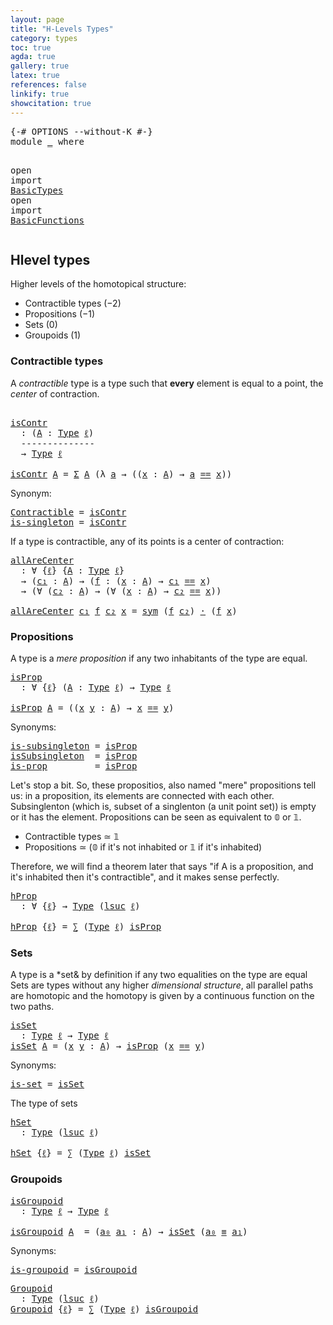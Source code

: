 ```yaml
---
layout: page
title: "H-Levels Types"
category: types
toc: true
agda: true
gallery: true
latex: true
references: false
linkify: true
showcitation: true
---
```


<div class="hide" >
<pre class="Agda">
<a id="194" class="Symbol">{-#</a> <a id="198" class="Keyword">OPTIONS</a> <a id="206" class="Pragma">--without-K</a> <a id="218" class="Symbol">#-}</a>
<a id="222" class="Keyword">module</a> <a id="229" href="HLevelTypes.html" class="Module">_</a> <a id="231" class="Keyword">where</a>

<a id="238" class="Keyword">open</a> <a id="243" class="Keyword">import</a> <a id="250" href="BasicTypes.html" class="Module">BasicTypes</a>
<a id="261" class="Keyword">open</a> <a id="266" class="Keyword">import</a> <a id="273" href="BasicFunctions.html" class="Module">BasicFunctions</a>
</pre>
</div>


## Hlevel types

Higher levels of the homotopical structure:

- Contractible types ($-2$)
- Propositions ($-1$)
- Sets ($0$)
- Groupoids ($1$)

### Contractible types

A *contractible* type is a type such that **every**
element is equal to a point, the *center* of contraction.

<pre class="Agda">
  
<a id="isContr"></a><a id="603" href="HLevelTypes.html#603" class="Function">isContr</a>
  <a id="613" class="Symbol">:</a> <a id="615" class="Symbol">(</a><a id="616" href="HLevelTypes.html#616" class="Bound">A</a> <a id="618" class="Symbol">:</a> <a id="620" href="Intro.html#1803" class="Function">Type</a> <a id="625" href="Intro.html#2243" class="Generalizable">ℓ</a><a id="626" class="Symbol">)</a>
  <a id="630" class="Comment">--------------</a>
  <a id="647" class="Symbol">→</a> <a id="649" href="Intro.html#1803" class="Function">Type</a> <a id="654" href="Intro.html#2243" class="Generalizable">ℓ</a>

<a id="657" href="HLevelTypes.html#603" class="Function">isContr</a> <a id="665" href="HLevelTypes.html#665" class="Bound">A</a> <a id="667" class="Symbol">=</a> <a id="669" href="BasicTypes.html#1689" class="Function">Σ</a> <a id="671" href="HLevelTypes.html#665" class="Bound">A</a> <a id="673" class="Symbol">(λ</a> <a id="676" href="HLevelTypes.html#676" class="Bound">a</a> <a id="678" class="Symbol">→</a> <a id="680" class="Symbol">((</a><a id="682" href="HLevelTypes.html#682" class="Bound">x</a> <a id="684" class="Symbol">:</a> <a id="686" href="HLevelTypes.html#665" class="Bound">A</a><a id="687" class="Symbol">)</a> <a id="689" class="Symbol">→</a> <a id="691" href="HLevelTypes.html#676" class="Bound">a</a> <a id="693" href="BasicTypes.html#4338" class="Datatype Operator">==</a> <a id="696" href="HLevelTypes.html#682" class="Bound">x</a><a id="697" class="Symbol">))</a>
</pre>

Synonym:

<pre class="Agda">
<a id="Contractible"></a><a id="735" href="HLevelTypes.html#735" class="Function">Contractible</a> <a id="748" class="Symbol">=</a> <a id="750" href="HLevelTypes.html#603" class="Function">isContr</a>
<a id="is-singleton"></a><a id="758" href="HLevelTypes.html#758" class="Function">is-singleton</a> <a id="771" class="Symbol">=</a> <a id="773" href="HLevelTypes.html#603" class="Function">isContr</a>
</pre>

If a type is contractible, any of its points is a center of contraction:

<pre class="Agda">
<a id="allAreCenter"></a><a id="880" href="HLevelTypes.html#880" class="Function">allAreCenter</a>
  <a id="895" class="Symbol">:</a> <a id="897" class="Symbol">∀</a> <a id="899" class="Symbol">{</a><a id="900" href="HLevelTypes.html#900" class="Bound">ℓ</a><a id="901" class="Symbol">}</a> <a id="903" class="Symbol">{</a><a id="904" href="HLevelTypes.html#904" class="Bound">A</a> <a id="906" class="Symbol">:</a> <a id="908" href="Intro.html#1803" class="Function">Type</a> <a id="913" href="HLevelTypes.html#900" class="Bound">ℓ</a><a id="914" class="Symbol">}</a>
  <a id="918" class="Symbol">→</a> <a id="920" class="Symbol">(</a><a id="921" href="HLevelTypes.html#921" class="Bound">c₁</a> <a id="924" class="Symbol">:</a> <a id="926" href="HLevelTypes.html#904" class="Bound">A</a><a id="927" class="Symbol">)</a> <a id="929" class="Symbol">→</a> <a id="931" class="Symbol">(</a><a id="932" href="HLevelTypes.html#932" class="Bound">f</a> <a id="934" class="Symbol">:</a> <a id="936" class="Symbol">(</a><a id="937" href="HLevelTypes.html#937" class="Bound">x</a> <a id="939" class="Symbol">:</a> <a id="941" href="HLevelTypes.html#904" class="Bound">A</a><a id="942" class="Symbol">)</a> <a id="944" class="Symbol">→</a> <a id="946" href="HLevelTypes.html#921" class="Bound">c₁</a> <a id="949" href="BasicTypes.html#4338" class="Datatype Operator">==</a> <a id="952" href="HLevelTypes.html#937" class="Bound">x</a><a id="953" class="Symbol">)</a>
  <a id="957" class="Symbol">→</a> <a id="959" class="Symbol">(∀</a> <a id="962" class="Symbol">(</a><a id="963" href="HLevelTypes.html#963" class="Bound">c₂</a> <a id="966" class="Symbol">:</a> <a id="968" href="HLevelTypes.html#904" class="Bound">A</a><a id="969" class="Symbol">)</a> <a id="971" class="Symbol">→</a> <a id="973" class="Symbol">(∀</a> <a id="976" class="Symbol">(</a><a id="977" href="HLevelTypes.html#977" class="Bound">x</a> <a id="979" class="Symbol">:</a> <a id="981" href="HLevelTypes.html#904" class="Bound">A</a><a id="982" class="Symbol">)</a> <a id="984" class="Symbol">→</a> <a id="986" href="HLevelTypes.html#963" class="Bound">c₂</a> <a id="989" href="BasicTypes.html#4338" class="Datatype Operator">==</a> <a id="992" href="HLevelTypes.html#977" class="Bound">x</a><a id="993" class="Symbol">))</a>

<a id="997" href="HLevelTypes.html#880" class="Function">allAreCenter</a> <a id="1010" href="HLevelTypes.html#1010" class="Bound">c₁</a> <a id="1013" href="HLevelTypes.html#1013" class="Bound">f</a> <a id="1015" href="HLevelTypes.html#1015" class="Bound">c₂</a> <a id="1018" href="HLevelTypes.html#1018" class="Bound">x</a> <a id="1020" class="Symbol">=</a> <a id="1022" href="BasicTypes.html#4788" class="Function">sym</a> <a id="1026" class="Symbol">(</a><a id="1027" href="HLevelTypes.html#1013" class="Bound">f</a> <a id="1029" href="HLevelTypes.html#1015" class="Bound">c₂</a><a id="1031" class="Symbol">)</a> <a id="1033" href="BasicFunctions.html#3843" class="Function Operator">·</a> <a id="1035" class="Symbol">(</a><a id="1036" href="HLevelTypes.html#1013" class="Bound">f</a> <a id="1038" href="HLevelTypes.html#1018" class="Bound">x</a><a id="1039" class="Symbol">)</a>
</pre>

### Propositions

A type is a *mere proposition* if any two inhabitants of the type are equal.

<pre class="Agda">
<a id="isProp"></a><a id="1162" href="HLevelTypes.html#1162" class="Function">isProp</a>
  <a id="1171" class="Symbol">:</a> <a id="1173" class="Symbol">∀</a> <a id="1175" class="Symbol">{</a><a id="1176" href="HLevelTypes.html#1176" class="Bound">ℓ</a><a id="1177" class="Symbol">}</a> <a id="1179" class="Symbol">(</a><a id="1180" href="HLevelTypes.html#1180" class="Bound">A</a> <a id="1182" class="Symbol">:</a> <a id="1184" href="Intro.html#1803" class="Function">Type</a> <a id="1189" href="HLevelTypes.html#1176" class="Bound">ℓ</a><a id="1190" class="Symbol">)</a> <a id="1192" class="Symbol">→</a> <a id="1194" href="Intro.html#1803" class="Function">Type</a> <a id="1199" href="HLevelTypes.html#1176" class="Bound">ℓ</a>

<a id="1202" href="HLevelTypes.html#1162" class="Function">isProp</a> <a id="1209" href="HLevelTypes.html#1209" class="Bound">A</a> <a id="1211" class="Symbol">=</a> <a id="1213" class="Symbol">((</a><a id="1215" href="HLevelTypes.html#1215" class="Bound">x</a> <a id="1217" href="HLevelTypes.html#1217" class="Bound">y</a> <a id="1219" class="Symbol">:</a> <a id="1221" href="HLevelTypes.html#1209" class="Bound">A</a><a id="1222" class="Symbol">)</a> <a id="1224" class="Symbol">→</a> <a id="1226" href="HLevelTypes.html#1215" class="Bound">x</a> <a id="1228" href="BasicTypes.html#4338" class="Datatype Operator">==</a> <a id="1231" href="HLevelTypes.html#1217" class="Bound">y</a><a id="1232" class="Symbol">)</a>
</pre>

Synonyms:

<pre class="Agda">
<a id="is-subsingleton"></a><a id="1270" href="HLevelTypes.html#1270" class="Function">is-subsingleton</a> <a id="1286" class="Symbol">=</a> <a id="1288" href="HLevelTypes.html#1162" class="Function">isProp</a>
<a id="isSubsingleton"></a><a id="1295" href="HLevelTypes.html#1295" class="Function">isSubsingleton</a>  <a id="1311" class="Symbol">=</a> <a id="1313" href="HLevelTypes.html#1162" class="Function">isProp</a>
<a id="is-prop"></a><a id="1320" href="HLevelTypes.html#1320" class="Function">is-prop</a>         <a id="1336" class="Symbol">=</a> <a id="1338" href="HLevelTypes.html#1162" class="Function">isProp</a>
</pre>

Let's stop a bit. So, these propositios, also named "mere" propositions
tell us: in a  proposition, its elements are connected with each other.
Subsinglenton (which is, subset of a singlenton (a unit point set)) is
empty or it has the element. Propositions can be seen as equivalent to 𝟘 or 𝟙.

  - Contractible types ≃ 𝟙
  - Propositions ≃ (𝟘 if it's not inhabited or 𝟙 if it's inhabited)

Therefore, we will find a theorem later that says "if A is a proposition,
and it's inhabited then it's contractible", and it makes sense perfectly.

<pre class="Agda">
<a id="hProp"></a><a id="1910" href="HLevelTypes.html#1910" class="Function">hProp</a>
  <a id="1918" class="Symbol">:</a> <a id="1920" class="Symbol">∀</a> <a id="1922" class="Symbol">{</a><a id="1923" href="HLevelTypes.html#1923" class="Bound">ℓ</a><a id="1924" class="Symbol">}</a> <a id="1926" class="Symbol">→</a> <a id="1928" href="Intro.html#1803" class="Function">Type</a> <a id="1933" class="Symbol">(</a><a id="1934" href="Agda.Primitive.html#627" class="Primitive">lsuc</a> <a id="1939" href="HLevelTypes.html#1923" class="Bound">ℓ</a><a id="1940" class="Symbol">)</a>

<a id="1943" href="HLevelTypes.html#1910" class="Function">hProp</a> <a id="1949" class="Symbol">{</a><a id="1950" href="HLevelTypes.html#1950" class="Bound">ℓ</a><a id="1951" class="Symbol">}</a> <a id="1953" class="Symbol">=</a> <a id="1955" href="BasicTypes.html#1497" class="Record">∑</a> <a id="1957" class="Symbol">(</a><a id="1958" href="Intro.html#1803" class="Function">Type</a> <a id="1963" href="HLevelTypes.html#1950" class="Bound">ℓ</a><a id="1964" class="Symbol">)</a> <a id="1966" href="HLevelTypes.html#1162" class="Function">isProp</a>
</pre>

### Sets

A type is a *set& by definition if any two equalities on the type are equal Sets
are types without any higher *dimensional structure*,  all parallel paths are
homotopic and the homotopy is given by a continuous function on the two paths.

<pre class="Agda">
<a id="isSet"></a><a id="2247" href="HLevelTypes.html#2247" class="Function">isSet</a>
  <a id="2255" class="Symbol">:</a> <a id="2257" href="Intro.html#1803" class="Function">Type</a> <a id="2262" href="Intro.html#2243" class="Generalizable">ℓ</a> <a id="2264" class="Symbol">→</a> <a id="2266" href="Intro.html#1803" class="Function">Type</a> <a id="2271" href="Intro.html#2243" class="Generalizable">ℓ</a>
<a id="2273" href="HLevelTypes.html#2247" class="Function">isSet</a> <a id="2279" href="HLevelTypes.html#2279" class="Bound">A</a> <a id="2281" class="Symbol">=</a> <a id="2283" class="Symbol">(</a><a id="2284" href="HLevelTypes.html#2284" class="Bound">x</a> <a id="2286" href="HLevelTypes.html#2286" class="Bound">y</a> <a id="2288" class="Symbol">:</a> <a id="2290" href="HLevelTypes.html#2279" class="Bound">A</a><a id="2291" class="Symbol">)</a> <a id="2293" class="Symbol">→</a> <a id="2295" href="HLevelTypes.html#1162" class="Function">isProp</a> <a id="2302" class="Symbol">(</a><a id="2303" href="HLevelTypes.html#2284" class="Bound">x</a> <a id="2305" href="BasicTypes.html#4338" class="Datatype Operator">==</a> <a id="2308" href="HLevelTypes.html#2286" class="Bound">y</a><a id="2309" class="Symbol">)</a>
</pre>

Synonyms:

<pre class="Agda">
<a id="is-set"></a><a id="2347" href="HLevelTypes.html#2347" class="Function">is-set</a> <a id="2354" class="Symbol">=</a> <a id="2356" href="HLevelTypes.html#2247" class="Function">isSet</a>
</pre>

The type of sets

<pre class="Agda">
<a id="hSet"></a><a id="2405" href="HLevelTypes.html#2405" class="Function">hSet</a>
  <a id="2412" class="Symbol">:</a> <a id="2414" href="Intro.html#1803" class="Function">Type</a> <a id="2419" class="Symbol">(</a><a id="2420" href="Agda.Primitive.html#627" class="Primitive">lsuc</a> <a id="2425" href="Intro.html#2243" class="Generalizable">ℓ</a><a id="2426" class="Symbol">)</a>

<a id="2429" href="HLevelTypes.html#2405" class="Function">hSet</a> <a id="2434" class="Symbol">{</a><a id="2435" href="HLevelTypes.html#2435" class="Bound">ℓ</a><a id="2436" class="Symbol">}</a> <a id="2438" class="Symbol">=</a> <a id="2440" href="BasicTypes.html#1497" class="Record">∑</a> <a id="2442" class="Symbol">(</a><a id="2443" href="Intro.html#1803" class="Function">Type</a> <a id="2448" href="HLevelTypes.html#2435" class="Bound">ℓ</a><a id="2449" class="Symbol">)</a> <a id="2451" href="HLevelTypes.html#2247" class="Function">isSet</a>
</pre>

### Groupoids

<pre class="Agda">
<a id="isGroupoid"></a><a id="2497" href="HLevelTypes.html#2497" class="Function">isGroupoid</a>
  <a id="2510" class="Symbol">:</a> <a id="2512" href="Intro.html#1803" class="Function">Type</a> <a id="2517" href="Intro.html#2243" class="Generalizable">ℓ</a> <a id="2519" class="Symbol">→</a> <a id="2521" href="Intro.html#1803" class="Function">Type</a> <a id="2526" href="Intro.html#2243" class="Generalizable">ℓ</a>

<a id="2529" href="HLevelTypes.html#2497" class="Function">isGroupoid</a> <a id="2540" href="HLevelTypes.html#2540" class="Bound">A</a>  <a id="2543" class="Symbol">=</a> <a id="2545" class="Symbol">(</a><a id="2546" href="HLevelTypes.html#2546" class="Bound">a₀</a> <a id="2549" href="HLevelTypes.html#2549" class="Bound">a₁</a> <a id="2552" class="Symbol">:</a> <a id="2554" href="HLevelTypes.html#2540" class="Bound">A</a><a id="2555" class="Symbol">)</a> <a id="2557" class="Symbol">→</a> <a id="2559" href="HLevelTypes.html#2247" class="Function">isSet</a> <a id="2565" class="Symbol">(</a><a id="2566" href="HLevelTypes.html#2546" class="Bound">a₀</a> <a id="2569" href="BasicTypes.html#4524" class="Function Operator">≡</a> <a id="2571" href="HLevelTypes.html#2549" class="Bound">a₁</a><a id="2573" class="Symbol">)</a>
</pre>

Synonyms:

<pre class="Agda">
<a id="is-groupoid"></a><a id="2611" href="HLevelTypes.html#2611" class="Function">is-groupoid</a> <a id="2623" class="Symbol">=</a> <a id="2625" href="HLevelTypes.html#2497" class="Function">isGroupoid</a>
</pre>

<pre class="Agda">
<a id="Groupoid"></a><a id="2661" href="HLevelTypes.html#2661" class="Function">Groupoid</a>
  <a id="2672" class="Symbol">:</a> <a id="2674" href="Intro.html#1803" class="Function">Type</a> <a id="2679" class="Symbol">(</a><a id="2680" href="Agda.Primitive.html#627" class="Primitive">lsuc</a> <a id="2685" href="Intro.html#2243" class="Generalizable">ℓ</a><a id="2686" class="Symbol">)</a>
<a id="2688" href="HLevelTypes.html#2661" class="Function">Groupoid</a> <a id="2697" class="Symbol">{</a><a id="2698" href="HLevelTypes.html#2698" class="Bound">ℓ</a><a id="2699" class="Symbol">}</a> <a id="2701" class="Symbol">=</a> <a id="2703" href="BasicTypes.html#1497" class="Record">∑</a> <a id="2705" class="Symbol">(</a><a id="2706" href="Intro.html#1803" class="Function">Type</a> <a id="2711" href="HLevelTypes.html#2698" class="Bound">ℓ</a><a id="2712" class="Symbol">)</a> <a id="2714" href="HLevelTypes.html#2497" class="Function">isGroupoid</a>
</pre>
